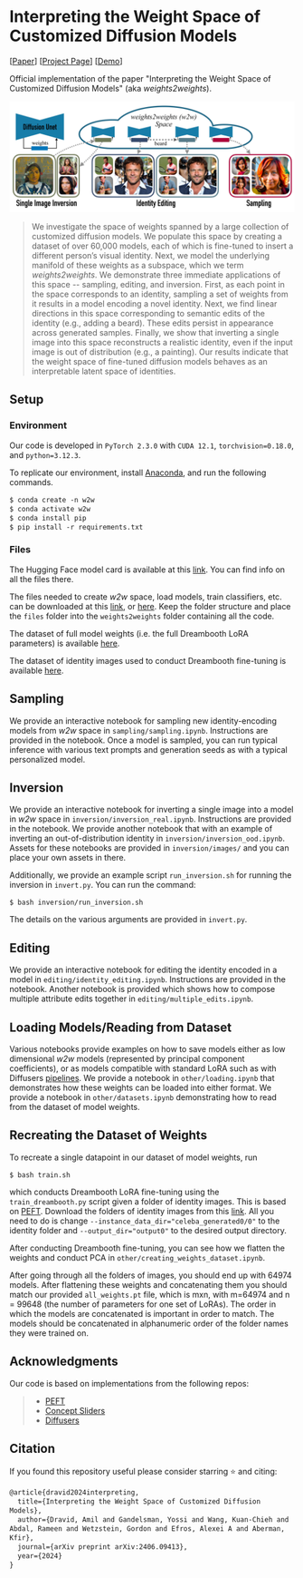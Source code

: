 # Interpreting the Weight Space of Customized Diffusion Models
[[Paper](https://arxiv.org/abs/2406.09413)] [[Project Page](https://snap-research.github.io/weights2weights/)] [[Demo](https://huggingface.co/spaces/snap-research/weights2weights)]

Official implementation of the paper "Interpreting the Weight Space of Customized Diffusion Models" (aka *weights2weights*). 

<img src="./assets/teaser.jpg" alt="teaser" width="800"/>

>We investigate the space of weights spanned by a large collection of customized diffusion models. We populate this space by creating a dataset of over 60,000 models, each of which is fine-tuned to insert a different person’s visual identity. Next, we model the underlying manifold of these weights as a subspace, which we term <em>weights2weights</em>. We demonstrate three immediate applications of this space -- sampling, editing, and inversion. First, as each point in the space corresponds to an identity, sampling a set of weights from it results in a model encoding a novel identity. Next, we find linear directions in this space corresponding to semantic edits of the identity (e.g., adding a beard). These edits persist in appearance across generated samples. Finally, we show that inverting a single image into this space reconstructs a realistic identity, even if the input image is out of distribution (e.g., a painting). Our results indicate that the weight space of fine-tuned diffusion models behaves as an interpretable latent space of identities.

## Setup
### Environment
Our code is developed in `PyTorch 2.3.0` with `CUDA 12.1`, `torchvision=0.18.0`, and `python=3.12.3`.

To replicate our environment, install [Anaconda](https://docs.anaconda.com/free/anaconda/install/index.html), and run the following commands.
```
$ conda create -n w2w
$ conda activate w2w
$ conda install pip
$ pip install -r requirements.txt
```

### Files
The Hugging Face model card is available at this [link](https://huggingface.co/Snapchat/weights2weights). You can find info on all the files there.

The files needed to create *w2w* space, load models, train classifiers, etc. can be downloaded at this [link](https://drive.google.com/file/d/1W1_klpdeCZr5b0Kdp7SaS7veDV2ZzfbB/view?usp=sharing), or [here](https://huggingface.co/Snapchat/weights2weights/tree/main/files). Keep the folder structure and place the `files` folder into the `weights2weights` folder containing all the code.

The dataset of full model weights (i.e. the full Dreambooth LoRA parameters) is available [here](https://huggingface.co/Snapchat/weights2weights/tree/main/weights_datasets).  

The dataset of identity images used to conduct Dreambooth fine-tuning is available [here](https://huggingface.co/datasets/wangkua1/w2w-celeba-generated/tree/main).  


## Sampling 
We provide an interactive notebook for sampling new identity-encoding models from *w2w* space in `sampling/sampling.ipynb`. Instructions are provided in the notebook. Once a model is sampled, you can run typical inference with various text prompts and generation seeds as with a typical personalized model. 

## Inversion 
We provide an interactive notebook for inverting a single image into a model in *w2w* space in `inversion/inversion_real.ipynb`. Instructions are provided in the notebook. We provide another notebook that with an example of inverting an out-of-distribution identity in `inversion/inversion_ood.ipynb`. Assets for these notebooks are provided in `inversion/images/` and you can place your own assets in there. 

Additionally, we provide an example script `run_inversion.sh` for running the inversion in `invert.py`.  You can run the command:
```
$ bash inversion/run_inversion.sh
```
The details on the various arguments are provided in `invert.py`.

## Editing 
We provide an interactive notebook for editing the identity encoded in a model in `editing/identity_editing.ipynb`. Instructions are provided in the notebook. Another notebook is provided which shows how to compose multiple attribute edits together in `editing/multiple_edits.ipynb`.

## Loading Models/Reading from Dataset
Various notebooks provide examples on how to save models either as low dimensional *w2w* models (represented by principal component coefficients), or as models compatible with standard LoRA such as with Diffusers [pipelines](https://huggingface.co/docs/diffusers/en/api/pipelines/overview). We provide a notebook in `other/loading.ipynb` that demonstrates how these weights can be loaded into either format. We provide a notebook in `other/datasets.ipynb` demonstrating how to read from the dataset of model weights.

## Recreating the Dataset of Weights
To recreate a single datapoint in our dataset of model weights, run 
```
$ bash train.sh
```
which conducts Dreambooth LoRA fine-tuning using the `train_dreambooth.py` script given a folder of identity images. This is based on [PEFT](https://github.com/huggingface/peft/tree/main/examples/lora_dreambooth). Download the folders of identity images from this [link](https://huggingface.co/datasets/wangkua1/w2w-celeba-generated/tree/main). All you need to do is change ``--instance_data_dir="celeba_generated0/0"`` to the identity folder and ``--output_dir="output0"`` to the desired output directory. 

After conducting Dreambooth fine-tuning, you can see how we flatten the weights and conduct PCA in ``other/creating_weights_dataset.ipynb``.

After going through all the folders of images, you should end up with 64974 models. After flattening these weights and concatenating them you should match our provided ``all_weights.pt`` file, which is mxn, with m=64974 and n = 99648 (the number of parameters for one set of LoRAs). The order in which the models are concatenated is important in order to match. The models should be concatenated in alphanumeric order of the folder names they were trained on. 


## Acknowledgments
Our code is based on implementations from the following repos: 

>* [PEFT](https://github.com/huggingface/peft)
>* [Concept Sliders](https://github.com/rohitgandikota/sliders)
>* [Diffusers](https://github.com/huggingface/diffusers)


## Citation
If you found this repository useful please consider starring ⭐ and citing:
```
@article{dravid2024interpreting,
  title={Interpreting the Weight Space of Customized Diffusion Models},
  author={Dravid, Amil and Gandelsman, Yossi and Wang, Kuan-Chieh and Abdal, Rameen and Wetzstein, Gordon and Efros, Alexei A and Aberman, Kfir},
  journal={arXiv preprint arXiv:2406.09413},
  year={2024}
}
```


